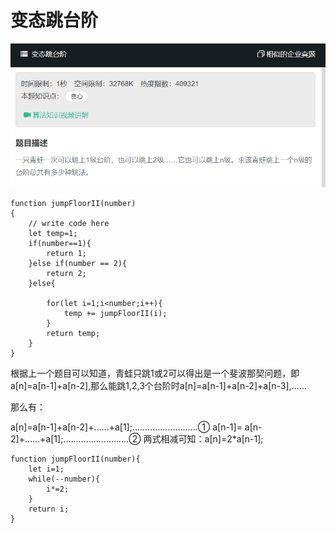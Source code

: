 # 变态跳台阶

![](img/变态跳台阶.png)  

```
function jumpFloorII(number)
{
    // write code here
    let temp=1;
    if(number==1){
        return 1;
    }else if(number == 2){
        return 2;
    }else{
        
        for(let i=1;i<number;i++){
            temp += jumpFloorII(i); 
        }
        return temp;
    }
}
```
根据上一个题目可以知道，青蛙只跳1或2可以得出是一个斐波那契问题，即a[n]=a[n-1]+a[n-2],那么能跳1,2,3个台阶时a[n]=a[n-1]+a[n-2]+a[n-3],......

那么有：

a[n]=a[n-1]+a[n-2]+......+a[1];..........................①
a[n-1]=        a[n-2]+......+a[1];..........................②
两式相减可知：a[n]=2*a[n-1];

```
function jumpFloorII(number){
    let i=1;
    while(--number){
        i*=2;
    }
    return i;
}
```